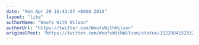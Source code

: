 ```yaml
---
date: "Mon Apr 29 16:43:07 +0000 2019"
layout: "like"
authorName: "Woofs With Wilson"
authorUrl: "https://twitter.com/WoofsWithWilson"
originalPost: "https://twitter.com/WoofsWithWilson/status/1122904152332488704"
---
```

